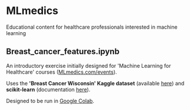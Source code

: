 # MLmedics
Educational content for healthcare professionals interested in machine learning


## Breast_cancer_features.ipynb
An introductory exercise initially designed for 'Machine Learning for Healthcare' courses ([MLmedics.com/events](https://MLmedics.com/events)).

Uses the **'Breast Cancer Wisconsin' Kaggle dataset** (available [here](https://www.kaggle.com/uciml/breast-cancer-wisconsin-data/downloads/breast-cancer-wisconsin-data.zip/2)) and **scikit-learn** (documentation [here](https://scikit-learn.org/)).

Designed to be run in [Google Colab](https://colab.research.google.com/).

